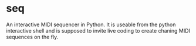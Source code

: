# seq
An interactive MIDI sequencer in Python. It is useable from the python interactive shell and is supposed to invite live coding to create chaning MIDI sequences on the fly.
